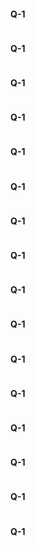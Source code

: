 #### Q-1

```bash
```

#### Q-1

```bash
```

#### Q-1

```bash
```

#### Q-1

```bash
```

#### Q-1

```bash
```

#### Q-1

```bash
```

#### Q-1

```bash
```

#### Q-1

```bash
```

#### Q-1

```bash
```

#### Q-1

```bash
```

#### Q-1

```bash
```

#### Q-1

```bash
```

#### Q-1

```bash
```

#### Q-1

```bash
```

#### Q-1

```bash
```

#### Q-1

```bash
```

